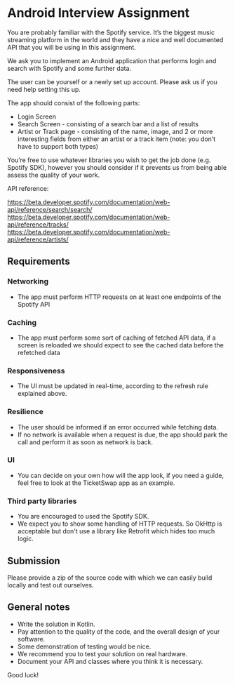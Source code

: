 # Android Interview Assignment
You are probably familiar with the Spotify service. It’s the biggest music streaming platform in the world and they have a nice and well documented API that you will be using in this assignment.

We ask you to implement an Android application that performs login and search with Spotify and some further data.

The user can be yourself or a newly set up account. Please ask us if you need help setting this up.

The app should consist of the following parts:

- Login Screen
- Search Screen - consisting of a search bar and a list of results
- Artist or Track page - consisting of the name, image, and 2 or more interesting fields from either an artist or a track item (note: you don’t have to support both types)

You’re free to use whatever libraries you wish to get the job done (e.g. Spotify SDK), however you should consider if it prevents us from being able assess the quality of your work.

API reference:

https://beta.developer.spotify.com/documentation/web-api/reference/search/search/
https://beta.developer.spotify.com/documentation/web-api/reference/tracks/
https://beta.developer.spotify.com/documentation/web-api/reference/artists/


## Requirements

### Networking
- The app must perform HTTP requests on at least one endpoints of the Spotify API

### Caching
- The app must perform some sort of caching of fetched API data, if a screen is reloaded we should expect to see the cached data before the refetched data

### Responsiveness
- The UI must be updated in real-time, according to the refresh rule explained above.

### Resilience
- The user should be informed if an error occurred while fetching data.
- If no network is available when a request is due, the app should park the call and perform it as soon as network is back.

### UI
- You can decide on your own how will the app look, if you need a guide, feel free to look at the TicketSwap app as an example.

### Third party libraries
- You are encouraged to used the Spotify SDK.
- We expect you to show some handling of HTTP requests. So OkHttp is acceptable but don't use a library like Retrofit which hides too much logic.

## Submission
Please provide a zip of the source code with which we can easily build locally and test out ourselves.

## General notes
- Write the solution in Kotlin.
- Pay attention to the quality of the code, and the overall design of your software.
- Some demonstration of testing would be nice.
- We recommend you to test your solution on real hardware.
- Document your API and classes where you think it is necessary.

Good luck!
